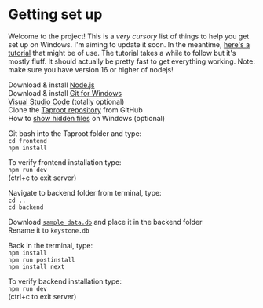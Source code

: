 # Getting set up
Welcome to the project! This is a _very cursory_ list of things to help you get set up on Windows. I'm aiming to update it soon.
In the meantime, [here's a tutorial](https://www.youtube.com/watch?v=ByuS1UjsqbU) that might be of use. The tutorial takes a while to follow but it's mostly fluff. It should actually be pretty fast to get everything working. 
Note: make sure you have version 16 or higher of nodejs!

Download & install [Node.js](https://nodejs.org/en/)   
Download & install [Git for Windows](https://gitforwindows.org/)   
[Visual Studio Code](https://code.visualstudio.com/) (totally optional)   
Clone the [Taproot repository](https://github.com/VikeLabs/Taproot) from GitHub   
How to [show hidden files](https://support.microsoft.com/en-us/windows/view-hidden-files-and-folders-in-windows-97fbc472-c603-9d90-91d0-1166d1d9f4b5#WindowsVersion=Windows_10) on Windows (optional)   

Git bash into the Taproot folder and type:   
`cd frontend`   
`npm install`

To verify frontend installation type:   
`npm run dev`   
(ctrl+c to exit server)

Navigate to backend folder from terminal, type:   
`cd ..`   
`cd backend`

Download [`sample_data.db`](https://drive.google.com/file/d/1NQASBA5kUZkBDqP3aD5vpP5jibXLyBjE/view?usp=sharing) and place it in the backend folder   
Rename it to `keystone.db`

Back in the terminal, type:   
`npm install`    
`npm run postinstall`   
`npm install next`   

To verify backend installation type:   
`npm run dev`   
(ctrl+c to exit server)   
